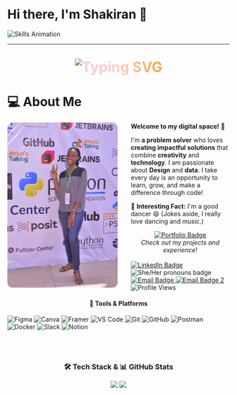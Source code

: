 # Hi there, I'm Shakiran 👋


  <img src="assets/kiran.png" alt="Skills Animation" width="1280"/>

---

<p align="center" style="font-size: 2.0rem; background: linear-gradient(90deg, #a18cd1 0%, #fbc2eb 25%, #fad0c4 50%, #f7971e 75%, #84fab0 100%); -webkit-background-clip: text; -webkit-text-fill-color: transparent; font-weight: bold;">
    <img src="https://readme-typing-svg.demolab.com?font=Fira+Code&size=24&pause=1000&color=A18CD1&center=true&vCenter=true&width=435&lines=Dev+Kiran;A+Software+Engineer;Web+Developer;AI+%7C+ML+Enthusiast;Open+Source+Contributor;Lifelong+Learner;Data+Scientist" alt="Typing SVG" />
</p>
   
# 💻 About Me

<div align="center">
<img align="left" src="assets/me.jpg" alt="Innovation Illustration" width="250" style="border-radius: 12px; margin-right: 30px; margin-bottom: 20px;" />

<div align="left">

**Welcome to my digital space!** 🚀

I'm **a problem solver** who loves **creating impactful solutions** that combine **creativity** and **technology**. I am passionate about **Design** and **data**.
I take every day is an opportunity to learn, grow, and make a difference through code!

🌟 **Interesting Fact:** I'm a good dancer 😄 (Jokes aside, I really love dancing and music.)

<div align="center">
<a href="https://dev-kiran-portfolio.vercel.app/" target="_blank">
    <img src="https://img.shields.io/badge/-View%20My%20Portfolio-6a11cb?style=for-the-badge&logo=internet-explorer&logoColor=black" alt="Portfolio Badge"/>
</a>
<br>
<em>Check out my projects and experience!</em>
</div> <br>
<a href="https://www.linkedin.com/">
    <img src="https://img.shields.io/badge/-Connect_on_LinkedIn-0077B5?style=flat-square&logo=linkedin&logoColor=white" alt="LinkedIn Badge"/>
</a>
 <img src="https://img.shields.io/badge/She%2FHer-ff69b4?style=flat-square" alt="She/Her pronouns badge"/>
 <a href="mailto:shakirannannyombi@gmail.com">
    <img src="https://img.shields.io/badge/-shakirannannyombi@gmail.com-D14836?style=flat-square&logo=gmail&logoColor=white" alt="Email Badge"/>
</a>
<a href="mailto:devkiran256@gmail.com">
    <img src="https://img.shields.io/badge/-devkiran256@gmail.com-D14836?style=flat-square&logo=gmail&logoColor=white" alt="Email Badge 2"/>
</a>
<img src="https://komarev.com/ghpvc/?username=Shakiran-Nannyombi&color=blue" alt="Profile Views"/>
</div>

#### 🚀 Tools & Platforms

<p align="left">
    <!-- Design Tools -->
    <img src="https://img.shields.io/badge/Figma-FF7262?style=for-the-badge&logo=figma&logoColor=white" alt="Figma"/>
    <img src="https://img.shields.io/badge/Canva-00C4CC?style=for-the-badge&logo=canva&logoColor=white" alt="Canva"/>
    <img src="https://img.shields.io/badge/Framer-0055FF?style=for-the-badge&logo=framer&logoColor=white" alt="Framer"/>
    <!-- Development Tools -->
    <img src="https://img.shields.io/badge/VS%20Code-007ACC?style=for-the-badge&logo=visualstudiocode&logoColor=white" alt="VS Code"/>
    <img src="https://img.shields.io/badge/Git-F05032?style=for-the-badge&logo=git&logoColor=white" alt="Git"/>
    <img src="https://img.shields.io/badge/GitHub-181717?style=for-the-badge&logo=github&logoColor=white" alt="GitHub"/>
    <img src="https://img.shields.io/badge/Postman-FF6C37?style=for-the-badge&logo=postman&logoColor=white" alt="Postman"/>
    <img src="https://img.shields.io/badge/Docker-2496ED?style=for-the-badge&logo=docker&logoColor=white" alt="Docker"/>
    <!-- Collaboration & Productivity -->
    <img src="https://img.shields.io/badge/Slack-4A154B?style=for-the-badge&logo=slack&logoColor=white" alt="Slack"/>
    <img src="https://img.shields.io/badge/Notion-000000?style=for-the-badge&logo=notion&logoColor=white" alt="Notion"/>
</p>
<br><br>
<div align="center">
  <h3>🛠️ Tech Stack & 📊 GitHub Stats</h3>
  <img src="https://github-readme-stats.vercel.app/api/top-langs/?username=Shakiran-Nannyombi&layout=compact&theme=radical&hide_border=true" width="45%" />
  <img src="https://github-readme-stats.vercel.app/api?username=Shakiran-Nannyombi&show_icons=true&theme=radical&hide_border=true" width="45%" />
</div>
